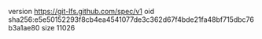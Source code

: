 version https://git-lfs.github.com/spec/v1
oid sha256:e5e50152293f8cb4ea4541077de3c362d67f4bde21fa48bf715dbc76b3a1ae80
size 11026
